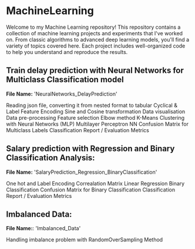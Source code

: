 # MachineLearning
Welcome to my Machine Learning repository!
This repository contains a collection of machine learning projects and experiments that I've worked on. From classic algorithms to advanced deep learning models, you'll find a variety of topics covered here. Each project includes well-organized code to help you understand and reproduce the results.

## Train delay prediction with Neural Networks for Multiclass Classification model

**File Name:** 'NeuralNetworks_DelayPrediction'

Reading json file, converting it from nested format to tabular
Cyclical & Label Feature Encoding
Sine and Cosine transformation
Data visualisation
Data pre-processing
Feature selection
Elbow method
K-Means Clustering with Neural Networks (MLP)
Multilayer Perceptron NN
Confusion Matrix for Multiclass Labels
Classification Report / Evaluation Metrics
   
## Salary prediction with Regression and Binary Classification Analysis:

**File Name:** 'SalaryPrediction_Regression_BinaryClassification'

One hot and Label Encoding
Correalation Matrix
Linear Regression
Binary Classification
Confusion Matrix for Binary Classification
Classification Report / Evaluation Metrics

## Imbalanced Data:

**File Name:**: 'Imbalanced_Data'

Handling imbalance problem with RandomOverSampling Method
   
   
   
   
   
   
